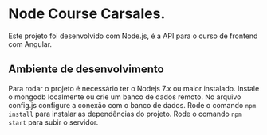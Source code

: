 # Node Course Carsales.

Este projeto foi desenvolvido com Node.js, é a API para o curso de frontend com Angular.

## Ambiente de desenvolvimento

Para rodar o projeto é necessário ter o Nodejs 7.x ou maior instalado.
Instale o mongodb localmente ou crie um banco de dados remoto.
No arquivo config.js configure a conexão com o banco de dados.
Rode o comando `npm install` para instalar as dependências do projeto.
Rode o comando `npm start` para subir o servidor.
